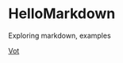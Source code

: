 # HelloMarkdown
Exploring markdown, examples

 [Vot]( https://brrraddy.github.io/HelloMarkdown/cv_ex)
